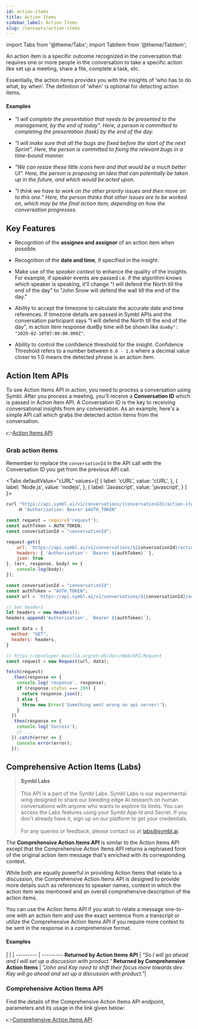 ```yaml
---
id: action-items
title: Action Items
sidebar_label: Action Items
slug: /concepts/action-items
---
```


import Tabs from '@theme/Tabs';
import TabItem from '@theme/TabItem';


An action item is a specific outcome recognized in the conversation that requires one or more people in the conversation to take a specific action like set up a meeting, share a file, complete a task, etc.

Essentially, the action items provides you with the insights of ‘who has to do what, by when’. The definition of 'when' is optional for detecting action items.


<!-- ![Action Items](/img/action_items_image.jpg) -->

#### Examples

- *"I will complete the presentation that needs to be presented to the management, by the end of today". Here, a person is committed to completing the presentation (task) by the end of the day.*

- *"I will make sure that all the bugs are fixed before the start of the next Sprint". Here, the person is committed to fixing the relevant bugs in a time-bound manner.*


- *"We can resize these little icons here and that would be a much better UI". Here, the person is proposing an idea that can potentially be taken up in the future, and which would be acted upon.*

- *"I think we have to work on the other priority issues and then move on to this one." Here, the person thinks that other issues are to be worked on, which may be the final action item, depending on how the conversation progresses.*

## Key Features 

- Recognition of the **assignee and assignor** of an action item when possible.

- Recognition of the **date and time**, if specified in the insight.

- Make use of the *speaker context* to enhance the quality of the insights. For example, if speaker events are passed i.e. if the algorithm knows which speaker is speaking, it'll change "I will defend the North till the end of the day" to "John Snow will defend the wall till the end of the day."

- Ability to accept the timezone to calculate the accurate date and time references. If timezone details are passed in Symbl APIs and the conversation participant says "I will defend the North till the end of the day", in action item response dueBy time will be shown like `dueBy": "2020-02-10T07:00:00.000Z"`.

- Ability to control the confidence threshold for the insight. Confidence Threshold refers to a number between `0.0 - 1.0` where a decimal value closer to 1.0 means the detected phrase is an action item.

## Action Item APIs

To see Action Items API in action, you need to process a conversation using Symbl. After you process a meeting, you'll receive a **Conversation ID** which is passed in Action Item API. A Conversation ID is the key to receiving conversational insights from any conversation. As an example, here's a simple API call which grabs the detected action items from the conversation.

👉[Action Items API](/docs/conversation-api/action-items)

### Grab action items

Remember to replace the `conversationId` in the API call with the Conversation ID you get from the previous API call.

<Tabs
  defaultValue="cURL"
  values={[
    { label: 'cURL', value: 'cURL', },
    { label: 'Node.js', value: 'nodejs', },
    { label: 'Javascript', value: 'javascript', }
  ]
}>
<TabItem value="cURL">

```js
curl "https://api.symbl.ai/v1/conversations/{conversationId}/action-items" \
    -H "Authorization: Bearer $AUTH_TOKEN"
```

</TabItem>

<TabItem value="nodejs">

```js
const request = require('request');
const authToken = AUTH_TOKEN;
const conversationId = "conversationId";

request.get({
    url: `https://api.symbl.ai/v1/conversations/${conversationId}/action-items`,
    headers: { 'Authorization': `Bearer ${authToken}` },
    json: true
}, (err, response, body) => {
    console.log(body);
});
```

</TabItem>
<TabItem value="javascript">

```js
const conversationId = "conversationId";
const authToken = "AUTH_TOKEN";
const url = `https://api.symbl.ai/v1/conversations/${conversationId}/action-items`;

// Set headers
let headers = new Headers();
headers.append('Authorization', `Bearer ${authToken}`);

const data = {
  method: "GET",
  headers: headers,
}

// https://developer.mozilla.org/en-US/docs/Web/API/Request
const request = new Request(url, data);

fetch(request)
  .then(response => {
    console.log('response', response);
    if (response.status === 200) {
      return response.json();
    } else {
      throw new Error('Something went wrong on api server!');
    }
  })
  .then(response => {
    console.log('Success');
    // ...
  }).catch(error => {
    console.error(error);
  });
```
</TabItem>
</Tabs>

## Comprehensive Action Items (Labs)

> **Symbl Labs** <br/><br/>
This API is a part of the Symbl Labs. Symbl Labs is our experimental wing designed to share our bleeding edge AI research on human conversations with anyone who wants to explore its limits. You can access the Labs features using your Symbl App Id and Secret. If you don't already have it, sign up on our platform to get your credentials. <br/><br/>
For any queries or feedback, please contact us at labs@symbl.ai.

The **Comprehensive Action Items API** is similar to the Action Items API except that the Comprehensive Action Items API returns a rephrased form of the original action item message that's enriched with its corresponding context.

While both are equally powerful in providing Action Items that relate to a discussion, the Comprehensive Action Items API is designed to provide more details such as references to speaker names, context in which the action item was mentioned and an overall comprehensive description of the action items. 

You can use the Action Items API if you wish to relate a message one-to-one with an action item and use the exact sentence from a transcript or utilize the Comprehensive Action Items API if you require more context to be sent in the response in a comprehensive format.

#### Examples 
 |  | 
| --------- | --------- 
**Returned by Action Items API** | *"So I will go ahead and I will set up a discussion with product."*
**Returned by Comprehensive Action Items** | *"John and Kay need to shift their focus more towards dev. Kay will go ahead and set up a discussion with product."*| 

### Comprehensive Action Items API

Find the details of the Comprehensive Action Items API endpoint, parameters and its usage in the link given below:

👉[Comprehensive Action Items API](/docs/conversation-api/comprehensive-action-items)